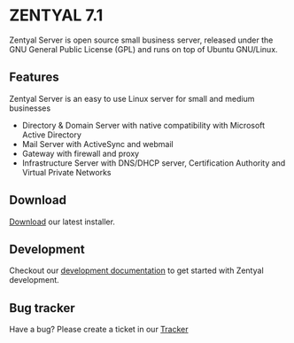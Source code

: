  ZENTYAL 7.1
==========
Zentyal Server is open source small business server, released under the GNU General Public License (GPL) and runs on top of Ubuntu GNU/Linux.

Features
--------

Zentyal Server is an easy to use Linux server for small and medium businesses

* Directory & Domain Server with native compatibility with Microsoft Active Directory
* Mail Server with ActiveSync and webmail
* Gateway with firewall and proxy
* Infrastructure Server with DNS/DHCP server, Certification Authority and Virtual Private Networks


Download
--------
[Download](http://www.zentyal.org/server) our latest installer.


Development
-----------
Checkout our [development documentation](https://wiki.zentyal.org/wiki/Zentyal_Development_and_Advanced_uses) to get started with Zentyal development.


Bug tracker
-----------

Have a bug? Please create a ticket in our [Tracker](http://tracker.zentyal.org)
